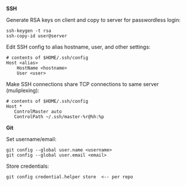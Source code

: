 **SSH**

Generate RSA keys on client and copy to server for passwordless login:
```
ssh-keygen -t rsa
ssh-copy-id user@server
```
Edit SSH config to alias hostname, user, and other settings:
```
# contents of $HOME/.ssh/config
Host <alias>
	HostName <hostname>
	User <user>
```
Make SSH connections share TCP connections to same server (muliplexing):
```
# contents of $HOME/.ssh/config
Host *
   ControlMaster auto
   ControlPath ~/.ssh/master-%r@%h:%p
```

**Git**

Set username/email:
```
git config --global user.name <username>
git config --global user.email <email>
```
Store credentials:
```
git config credential.helper store	<-- per repo
```
